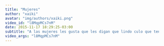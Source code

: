 ```yaml
---
title: "Mujeres"
author: "xaiki"
avatar: "img/authors/xaiki.png"
video_id: "l8MqpMCs7nM"
date: 2015-11-17 18:29:25-03:00
subtitle: "A las mujeres les gusta que les digan que lindo culo que tenes"
video_args: "l8MqpMCs7nM"
---
```

